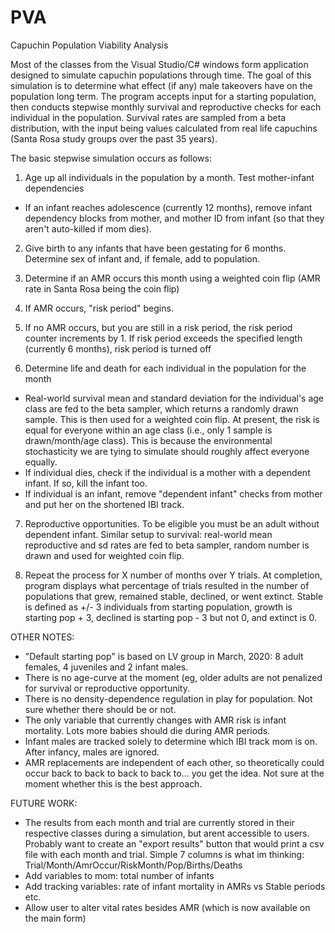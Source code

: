 # PVA
Capuchin Population Viability Analysis

Most of the classes from the Visual Studio/C# windows form application designed to simulate capuchin populations through time. 
The goal of this simulation is to determine what effect (if any) male takeovers have on the population long term. The program accepts input for a starting population, then conducts stepwise monthly survival and reproductive checks for each individual in the population. Survival rates are sampled from a beta distribution, with the input being values calculated from real life capuchins (Santa Rosa study groups over the past 35 years). 

The basic stepwise simulation occurs as follows: 
1. Age up all individuals in the population by a month. Test mother-infant dependencies
  - If an infant reaches adolescence (currently 12 months), remove infant dependency blocks from mother, and mother ID from infant (so that they aren't auto-killed if mom dies). 

2. Give birth to any infants that have been gestating for 6 months. Determine sex of infant and, if female, add to population. 

3. Determine if an AMR occurs this month using a weighted coin flip (AMR rate in Santa Rosa being the coin flip)

4. If AMR occurs, "risk period" begins. 

5. If no AMR occurs, but you are still in a risk period, the risk period counter increments by 1. If risk period exceeds the specified length (currently 6 months), risk period is turned off 

6. Determine life and death for each individual in the population for the month 
  - Real-world survival mean and standard deviation for the individual's age class are fed to the beta sampler, which returns a   randomly drawn sample. This is then used for a weighted coin flip. At present, the risk is equal for everyone within an age class (i.e., only 1 sample is drawn/month/age class). This is because the environmental stochasticity we are tying to simulate should roughly affect everyone equally.
  - If individual dies, check if the individual is a mother with a dependent infant. If so, kill the infant too. 
  - If individual is an infant, remove "dependent infant" checks from mother and put her on the shortened IBI track. 

7. Reproductive opportunities. To be eligible you must be an adult without dependent infant. Similar setup to survival: real-world mean reproductive and sd rates are fed to beta sampler, random number is drawn and used for weighted coin flip. 

8. Repeat the process for X number of months over Y trials. At completion, program displays what percentage of trials resulted in the number of populations that grew, remained stable, declined, or went extinct. Stable is defined as +/- 3 individuals from starting population, growth is starting pop + 3, declined is starting pop - 3 but not 0, and extinct is 0. 

OTHER NOTES:
- "Default starting pop" is based on LV group in March, 2020: 8 adult females, 4 juveniles and 2 infant males. 
- There is no age-curve at the moment (eg, older adults are not penalized for survival or reproductive opportunity. 
- There is no density-dependence regulation in play for population. Not sure whether there should be or not. 
- The only variable that currently changes with AMR risk is infant mortality. Lots more babies should die during AMR periods.
- Infant males are tracked solely to determine which IBI track mom is on. After infancy, males are ignored. 
- AMR replacements are independent of each other, so theoretically could occur back to back to back to back to... you get the idea. Not sure at the moment whether this is the best approach. 

FUTURE WORK: 
- The results from each month and trial are currently stored in their respective classes during a simulation, but arent accessible to users. Probably want to create an "export results" button that would print a csv file with each month and trial. Simple 7 columns is what im thinking: Trial/Month/AmrOccur/RiskMonth/Pop/Births/Deaths 
- Add variables to mom: total number of infants
- Add tracking variables: rate of infant mortality in AMRs vs Stable periods etc. 
- Allow user to alter vital rates besides AMR (which is now available on the main form) 
